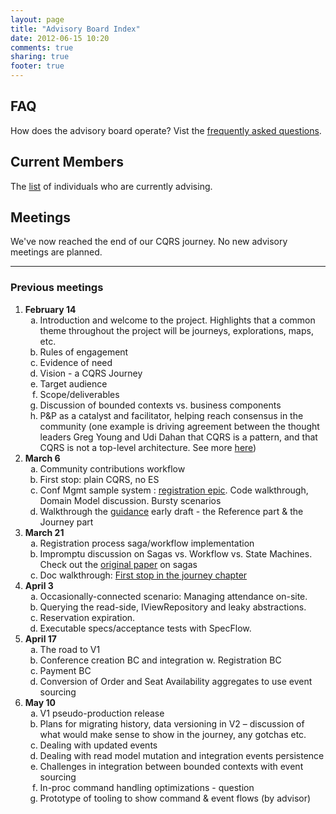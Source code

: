 ```yaml
---
layout: page
title: "Advisory Board Index"
date: 2012-06-15 10:20
comments: true
sharing: true
footer: true
---
```


## FAQ
How does the advisory board operate? Vist the [frequently asked questions](/advisors/faq).


## Current Members

The [list](/advisors/members) of individuals who are currently advising.


## Meetings

We've now reached the end of our CQRS journey. No new advisory meetings are planned.

<hr/>

### Previous meetings

<ol>
<li><strong>February 14</strong></br>
  <ol type="a">
    <li>Introduction and welcome to the project. Highlights that a common theme throughout the project will be journeys, explorations, maps, etc.</li>
    <li>Rules of engagement</li>
    <li>Evidence of need</li>
    <li>Vision - a CQRS Journey</li>
    <li>Target audience</li>
    <li>Scope/deliverables</li>
    <li>Discussion of bounded contexts vs. business components</li>
    <li>P&P as a catalyst and facilitator, helping reach consensus in the community (one example is driving agreement between the thought leaders Greg Young and Udi Dahan that CQRS is a pattern, and that CQRS is not a top-level architecture. See more  <a href="http://www.udidahan.com/2012/02/10/udi-greg-reach-cqrs-agreement">here</a>)</li>    
  </ol>
</li>

<li><strong>March 6</strong></br>
  <ol type="a">
    <li>Community contributions workflow</li>
    <li>First stop: plain CQRS, no ES</li>
    <li>Conf Mgmt sample system : <a href="https://github.com/mspnp/cqrs-journey-code/tree/dev/source/Conference/Registration">registration epic</a>. Code walkthrough, Domain Model discussion. Bursty scenarios</li>
    <li>Walkthrough the <a href="https://github.com/mspnp/cqrs-journey-doc/">guidance</a> early draft - the Reference part & the Journey part</li>
  </ol>
</li>

<li><strong>March 21</strong></br>
  <ol type="a">
    <li>Registration process saga/workflow implementation</li>
    <li>Impromptu discussion on Sagas vs. Workflow vs. State Machines. Check out the <a href="http://citeseerx.ist.psu.edu/viewdoc/download?doi=10.1.1.93.7258&rep=rep1&type=pdf">original paper</a> on sagas </li>
    <li>Doc walkthrough: <a href="http://pundit.cloudapp.net/#Journey_03_OrdersBC.doc">First stop in the journey chapter</a></li>
  </ol>
</li>


<li><strong>April 3</strong></br>
  <ol type="a">
    <li>Occasionally-connected scenario: Managing attendance on-site.</li>
    <li>Querying the read-side, IViewRepository and leaky abstractions.</li>
    <li>Reservation expiration.</li>
    <li>Executable specs/acceptance tests with SpecFlow.</li>
  </ol>
</li>


<li><strong>April 17</strong></br>
  <ol type="a">
    <li>The road to V1</li>
    <li>Conference creation BC and integration w. Registration BC</li>
    <li>Payment BC</li>
    <li>Conversion of  Order and Seat Availability aggregates to use event sourcing</li>
  </ol>
</li>

<li><strong>May 10</strong></br>
  <ol type="a">
  <li>V1 pseudo-production release</li>
  <li>Plans for migrating history, data versioning in V2 – discussion of what would make sense to show in the journey, any gotchas etc.</li>
  <li>Dealing with updated events</li>
  <li>Dealing with read model mutation and integration events persistence</li>
  <li>Challenges in integration between bounded contexts with event sourcing</li>
  <li>In-proc command handling optimizations - question</li>
  <li>Prototype of tooling to show command & event flows (by advisor)</li>
  </ol>
</li>



